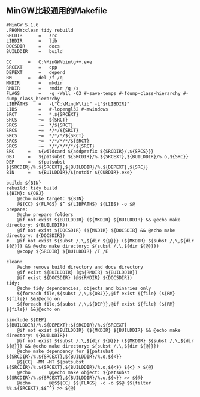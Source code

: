 
MinGW比较通用的Makefile
--

    #MinGW 5.1.6  
    .PHONY:clean tidy rebuild  
    SRCDIR      =   src  
    LIBDIR      =   lib  
    DOCSDIR     =   docs  
    BUILDDIR    =   build  
      
    CC      =   C:\MinGW\bin\g++.exe  
    SRCEXT      =   cpp  
    DEPEXT      =   depend  
    RM      =   del /f /q  
    MKDIR       =   mkdir  
    RMDIR       =   rmdir /q /s  
    FLAGS       =   -g -Wall -O3 #-save-temps #-fdump-class-hierarchy #-dump_class_hierarchy  
    LIBPATHS    =   -L"C:\MingW\lib" -L"${LIBDIR}"  
    LIBS        =   #-lopengl32 #-mwindows  
    SRCT        =   *.${SRCEXT}  
    SRCS        +=  ${SRCT}  
    SRCS        +=  */${SRCT}  
    SRCS        +=  */*/${SRCT}  
    SRCS        +=  */*/*/${SRCT}  
    SRCS        +=  */*/*/*/${SRCT}  
    SRCS        +=  */*/*/*/*/${SRCT}  
    SRC     =   ${wildcard ${addprefix ${SRCDIR}/,${SRCS}}}  
    OBJ     =   ${patsubst ${SRCDIR}/%.${SRCEXT},${BUILDDIR}/%.o,${SRC}}  
    DEP     =   ${patsubst ${SRCDIR}/%.${SRCEXT},${BUILDDIR}/%.${DEPEXT},${SRC}}  
    BIN     =   ${BUILDDIR}/${notdir ${CURDIR}.exe}  
      
    build: ${BIN}  
    rebuild: tidy build  
    ${BIN}: ${OBJ}  
        @echo make target: ${BIN}  
        @${CC} ${FLAGS} $^ ${LIBPATHS} ${LIBS} -o $@  
    prepare:  
        @echo prepare folders  
        @if not exist ${BUILDDIR} (${MKDIR} ${BUILDDIR} && @echo make directory: ${BUILDDIR})  
        @if not exist ${DOCSDIR} (${MKDIR} ${DOCSDIR} && @echo make directory: ${DOCSDIR})  
    #   @if not exist ${subst /,\,${dir ${@}}} (${MKDIR} ${subst /,\,${dir ${@}}} && @echo make directory: ${subst /,\,${dir ${@}}})  
        @xcopy ${SRCDIR} ${BUILDDIR} /T /E  
          
    clean:  
        @echo remove build directory and docs directory  
        @if exist ${BUILDDIR} (@${RMDIR} ${BUILDDIR})  
        @if exist ${DOCSDIR} (@${RMDIR} ${DOCSDIR})  
    tidy:  
        @echo tidy dependencies, objects and binaries only  
        ${foreach file,${subst /,\,${OBJ}},@if exist ${file} (${RM} ${file}) &&}@echo on  
        ${foreach file,${subst /,\,${DEP}},@if exist ${file} (${RM} ${file}) &&}@echo on  
      
    sinclude ${DEP}  
    ${BUILDDIR}/%.${DEPEXT}:${SRCDIR}/%.${SRCEXT}  
        @if not exist ${BUILDDIR} (${MKDIR} ${BUILDDIR} && @echo make directory: ${BUILDDIR})  
        @if not exist ${subst /,\,${dir ${@}}} (${MKDIR} ${subst /,\,${dir ${@}}} && @echo make directory: ${subst /,\,${dir ${@}}})  
        @echo make dependency for ${patsubst ${SRCDIR}/%.${SRCEXT},${BUILDDIR}/%.o,${<}}  
        @${CC} -MM -MT ${patsubst ${SRCDIR}/%.${SRCEXT},${BUILDDIR}/%.o,${<}} ${<} > ${@}  
        @echo       @@echo make object: ${patsubst ${SRCDIR}/%.${SRCEXT},${BUILDDIR}/%.o,${<}} >> ${@}  
        @echo       @@$${CC} $${FLAGS} -c -o $$@ $${filter %%.${SRCEXT},$$^^} >> ${@}  

